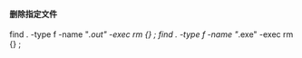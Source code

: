 
#### 删除指定文件
find . -type f -name "*.out" -exec rm {} \;
find . -type f -name "*.exe" -exec rm {} \;
